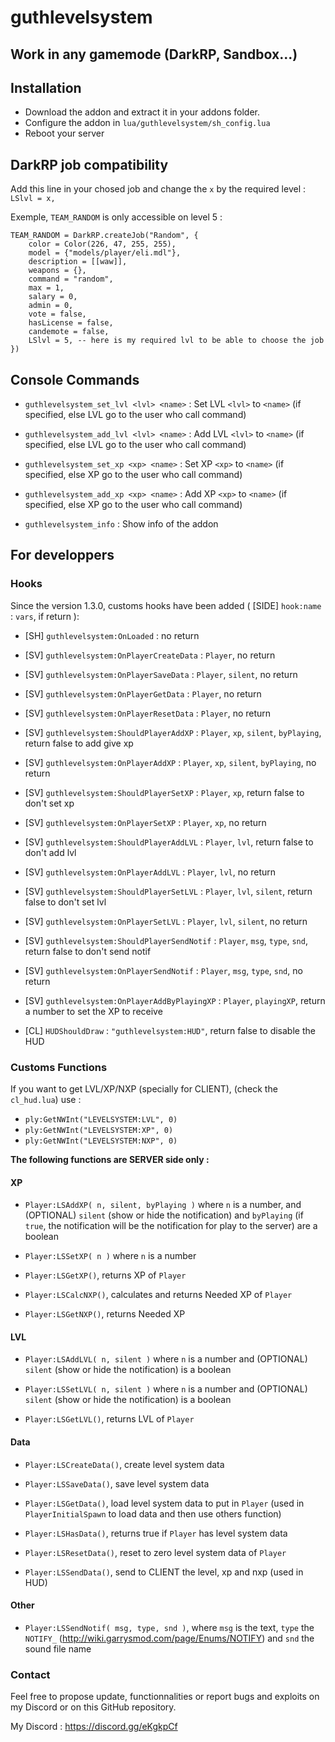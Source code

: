 # guthlevelsystem

## Work in any gamemode (DarkRP, Sandbox...)

## Installation

+ Download the addon and extract it in your addons folder.
+ Configure the addon in `lua/guthlevelsystem/sh_config.lua`
+ Reboot your server

## DarkRP job compatibility

Add this line in your chosed job and change the `x` by the required level : `LSlvl = x,`

Exemple, `TEAM_RANDOM` is only accessible on level 5 :
```
TEAM_RANDOM = DarkRP.createJob("Random", {
    color = Color(226, 47, 255, 255),
    model = {"models/player/eli.mdl"},
    description = [[waw]],
    weapons = {},
    command = "random",
    max = 1,
    salary = 0,
    admin = 0,
    vote = false,
    hasLicense = false,
    candemote = false,
    LSlvl = 5, -- here is my required lvl to be able to choose the job
})
```

## Console Commands

+ `guthlevelsystem_set_lvl <lvl> <name>` : Set LVL `<lvl>` to `<name>` (if specified, else LVL go to the user who call command)

+ `guthlevelsystem_add_lvl <lvl> <name>` : Add LVL `<lvl>` to `<name>` (if specified, else LVL go to the user who call command)

+ `guthlevelsystem_set_xp <xp> <name>` : Set XP `<xp>` to `<name>` (if specified, else XP go to the user who call command)

+ `guthlevelsystem_add_xp <xp> <name>` : Add XP `<xp>` to `<name>` (if specified, else XP go to the user who call command)

+ `guthlevelsystem_info` : Show info of the addon

## For developpers

### Hooks

Since the version 1.3.0, customs hooks have been added ( [SIDE] `hook:name` : `vars`, if return ):
+ [SH] `guthlevelsystem:OnLoaded` : no return

+ [SV] `guthlevelsystem:OnPlayerCreateData` : `Player`, no return
+ [SV] `guthlevelsystem:OnPlayerSaveData` : `Player`, `silent`, no return
+ [SV] `guthlevelsystem:OnPlayerGetData` : `Player`, no return
+ [SV] `guthlevelsystem:OnPlayerResetData` : `Player`, no return

+ [SV] `guthlevelsystem:ShouldPlayerAddXP` : `Player`, `xp`, `silent`, `byPlaying`, return false to add give xp
+ [SV] `guthlevelsystem:OnPlayerAddXP` : `Player`, `xp`, `silent`, `byPlaying`, no return
+ [SV] `guthlevelsystem:ShouldPlayerSetXP` : `Player`, `xp`, return false to don't set xp
+ [SV] `guthlevelsystem:OnPlayerSetXP` : `Player`, `xp`, no return

+ [SV] `guthlevelsystem:ShouldPlayerAddLVL` : `Player`, `lvl`, return false to don't add lvl
+ [SV] `guthlevelsystem:OnPlayerAddLVL` : `Player`, `lvl`, no return
+ [SV] `guthlevelsystem:ShouldPlayerSetLVL` : `Player`, `lvl`, `silent`, return false to don't set lvl
+ [SV] `guthlevelsystem:OnPlayerSetLVL` : `Player`, `lvl`, `silent`, no return

+ [SV] `guthlevelsystem:ShouldPlayerSendNotif` : `Player`, `msg`, `type`, `snd`, return false to don't send notif
+ [SV] `guthlevelsystem:OnPlayerSendNotif` : `Player`, `msg`, `type`, `snd`, no return

+ [SV] `guthlevelsystem:OnPlayerAddByPlayingXP` : `Player`, `playingXP`, return a number to set the XP to receive

+ [CL] `HUDShouldDraw` : `"guthlevelsystem:HUD"`, return false to disable the HUD

### Customs Functions

If you want to get LVL/XP/NXP (specially for CLIENT), (check the `cl_hud.lua`) use :
+ `ply:GetNWInt("LEVELSYSTEM:LVL", 0)`
+ `ply:GetNWInt("LEVELSYSTEM:XP", 0)`
+ `ply:GetNWInt("LEVELSYSTEM:NXP", 0)`

**The following functions are SERVER side only :**

#### XP

+ `Player:LSAddXP( n, silent, byPlaying )` where `n` is a number, and (OPTIONAL) `silent` (show or hide the notification) and `byPlaying` (if `true`, the notification will be the notification for play to the server) are a boolean

+ `Player:LSSetXP( n )` where `n` is a number

+ `Player:LSGetXP()`, returns XP of `Player`

+ `Player:LSCalcNXP()`, calculates and returns Needed XP of `Player`

+ `Player:LSGetNXP()`, returns Needed XP

#### LVL

+ `Player:LSAddLVL( n, silent )` where `n` is a number and (OPTIONAL) `silent` (show or hide the notification) is a boolean

+ `Player:LSSetLVL( n, silent )` where `n` is a number and (OPTIONAL) `silent` (show or hide the notification) is a boolean

+ `Player:LSGetLVL()`, returns LVL of `Player`

#### Data

+ `Player:LSCreateData()`, create level system data

+ `Player:LSSaveData()`, save level system data

+ `Player:LSGetData()`, load level system data to put in `Player` (used in `PlayerInitialSpawn` to load data and then use others function)

+ `Player:LSHasData()`, returns true if `Player` has level system data

+ `Player:LSResetData()`, reset to zero level system data of `Player`

+ `Player:LSSendData()`, send to CLIENT the level, xp and nxp (used in HUD)

#### Other

+ `Player:LSSendNotif( msg, type, snd )`, where `msg` is the text, `type` the `NOTIFY_` (http://wiki.garrysmod.com/page/Enums/NOTIFY) and `snd` the sound file name

### Contact

Feel free to propose update, functionnalities or report bugs and exploits on my Discord or on this GitHub repository.

My Discord : https://discord.gg/eKgkpCf
